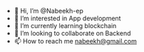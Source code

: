 - 👋 Hi, I’m @Nabeekh-ep
- 👀 I’m interested in App development
- 🌱 I’m currently learning blockchain
- 💞️ I’m looking to collaborate on Backend
- 📫 How to reach me nabeekh@gmail.com

<!---
Nabeekh-ep/Nabeekh-ep is a ✨ special ✨ repository because its `README.md` (this file) appears on your GitHub profile.
You can click the Preview link to take a look at your changes.
--->

